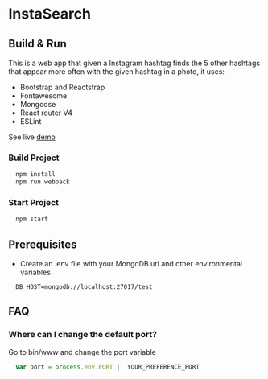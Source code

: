 # InstaSearch

## Build & Run

This is a web app that given a Instagram hashtag finds the 5 other hashtags that appear more often with the given hashtag in a photo, it uses: 

- Bootstrap and Reactstrap
- Fontawesome
- Mongoose
- React router V4
- ESLint

See live [demo](https://instasearch-web.herokuapp.com/)

### Build Project

```javascript
  npm install
  npm run webpack
```

### Start Project

```javascript
  npm start
```

## Prerequisites

- Create an .env file with your MongoDB url and other environmental variables.

```
  DB_HOST=mongodb://localhost:27017/test
```

## FAQ

### Where can I change the default port?

Go to bin/www and change the port variable

```javascript
  var port = process.env.PORT || YOUR_PREFERENCE_PORT
```
